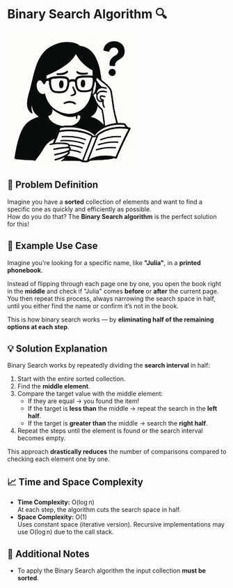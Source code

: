 # Binary Search Algorithm 🔍

<img src="https://raw.githubusercontent.com/LuisPereir4/algorithms/main/pictures/binary-search.png" alt="Confused person reading a book" width="300"/>

## 🧠 Problem Definition
Imagine you have a **sorted** collection of elements and want to find a specific one as quickly and efficiently as possible.  
How do you do that? The **Binary Search algorithm** is the perfect solution for this!

## 🔎 Example Use Case
Imagine you're looking for a specific name, like **"Julia"**, in a **printed phonebook**.

Instead of flipping through each page one by one, you open the book right in the **middle** and check if "Julia" comes **before** or **after** the current page.  
You then repeat this process, always narrowing the search space in half, until you either find the name or confirm it’s not in the book.

This is how binary search works — by **eliminating half of the remaining options at each step**.

## 💡 Solution Explanation
Binary Search works by repeatedly dividing the **search interval** in half:

1. Start with the entire sorted collection.
2. Find the **middle element**.
3. Compare the target value with the middle element:
   - If they are equal → you found the item!
   - If the target is **less than** the middle → repeat the search in the **left half**.
   - If the target is **greater than** the middle → search the **right half**.
4. Repeat the steps until the element is found or the search interval becomes empty.

This approach **drastically reduces** the number of comparisons compared to checking each element one by one.

## 📈 Time and Space Complexity
- **Time Complexity:** O(log n)  
  At each step, the algorithm cuts the search space in half.
- **Space Complexity:** O(1)  
  Uses constant space (iterative version). Recursive implementations may use O(log n) due to the call stack.

## 💬 Additional Notes
- To apply the Binary Search algorithm the input collection **must be sorted**.
